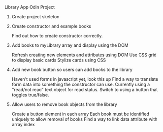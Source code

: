 Library App Odin Project

1. Create project skeleton <Done>

2. Create constructor and example books <Done>

   Find out how to create constructor correctly. <Done>

3. Add books to myLibrary array and display using the DOM <Done>

   Refresh creating new elements and attributes using DOM <Done>
   Use CSS grid to display basic cards <Done>
   Stylize cards using CSS

4. Add new book button so users can add books to the library

   Haven't used forms in javascript yet, look this up <done>
   Find a way to translate form data into something the constructor can use.
   Currently using a "read/not read" text object for read status. Switch to using a button that toggles true/false.

5. Allow users to remove book objects from the library

   Create a button element in each array
   Each book must be identified uniquely to allow removal of books
   Find a way to link data attribute with array index
